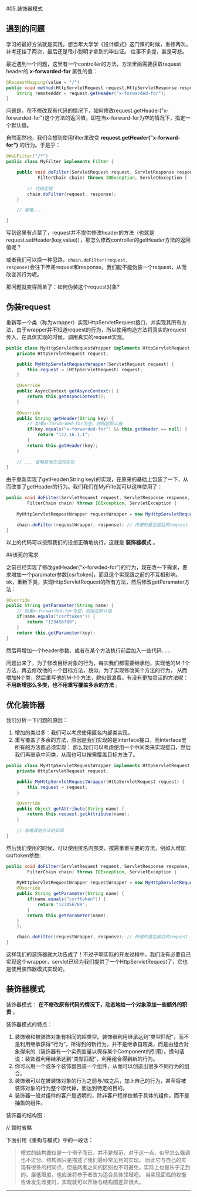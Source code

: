 #05.装饰器模式

## 遇到的问题

  学习的最好方法就是实践，想当年大学学《设计模式》这门课的时候，重修两次，补考还挂了两次，最后还是甩小聪明才拿到的毕业证。
往事不多提，甚是可悲。

  最近遇到一个问题，这里有一个controller的方法，方法里面需要获取request header的 __x-forwarded-for__ 属性的值：
  
```java
@RequestMapping(value = "/")
public void method(HttpServletRequest request,HttpServletResponse response) {
    String remoteAddr = request.getHeader("x-forwarded-for");
}
```

  问题是，在不修改现有代码的情况下，如何修改request.getHeader("x-forwarded-for")这个方法的返回值，即在当x-forward-for为空的情况下，指定一个默认值。
  
  自然而然地，我们会想到使用filter来改变 __request.getHeader("x-forward-for")__ 的行为。于是乎：
  
```java
@WebFilter("/*")
public class MyFilter implements Filter {

    public void doFilter(ServletRequest request, ServletResponse response,
            FilterChain chain) throws IOException, ServletException {
		
        // 代码实现
        chain.doFilter(request, response);
    }

    // 省略....

}
```

  写到这里有点蒙了，request并不提供修改header的方法（也就是request.setHeader(key,value)），那怎么修改controller的getHeader方法的返回值呢？
  
  或者我们可以换一种思路，<code>chain.doFilter(request, response)</code>会往下传递request和response，我们能不能伪装一个request，从而改变其行为呢。
  
  那问题就变得简单了：如何伪装这个request对象?


##  伪装request
  
  重新写一个类（称为wrapper）实现HttpServletRequest接口，并实现其所有方法，由于wrapper并不知道request的行为，所以使用构造方法将真实的request传入，在具体实现的时候，调用真实的request实现。

```java
public class MyHttpServletRequestWrapper implements HttpServletRequest {
    private HttpServletRequest request;

    public MyHttpServletRequestWrapper(ServletRequest request) {
        this.request = (HttpServletRequest) request;
    }

    @Override
    public AsyncContext getAsyncContext() {
        return this.getAsyncContext();
    }
    
    @Override
    public String getHeader(String key) {
    	// 如果x-forwarded-for为空，则指定默认值
    	if(key.equals("x-forwarded-for") && this.getHeader == null) {
    	    return "172.16.1.1";
    	}
        return this.getHeader(key);
    }
    
    // ... 省略其他方法的实现
}
```

  由于重新实现了getHeader(String key)的实现，在原来的基础上包装了一下，从而改变了getHeader的行为。我们我们在MyFilte就可以这样使用了：
  
```java
public void doFilter(ServletRequest request, ServletResponse response,
        FilterChain chain) throws IOException, ServletException {
		
    MyHttpServletRequestWrapper requestWrapper = new MyHttpServletRequestWrapper(request); // 装饰request

    chain.doFilter(requestWrapper, response); // 传递的是包装后的request
}
```

 以上的代码可以按照我们的设想正确地执行，这就是 __装饰器模式__ 。


##该死的需求

 之前已经实现了修改getHeader("x-forwded-for")的行为，现在改一下需求，要求增加一个paramater参数[csrftoken]，而且这个实现跟之前的不互相影响。
ok，重新下类，实现HttpServletRequest的所有方法，然后修改getParamater方法：

```java
@Override
public String getParameter(String name) {
    // 如果x-forwarded-for为空，则指定默认值
    if(name.equals("csrftoken")) {
        return "123456789";
    }
    return this.getParameter(key);
}
```

 然后再增加一个header参数、或者在某个方法执行前后加入一些代码......
 
 问题出来了，为了修改目标对象的行为，每次我们都需要继承他，实现他的M-1个方法，再去修改他的一个目标方法，貌似，为了实现修改某个方法的行为，
从而增加N个类，然后重写他的M-1个方法，貌似很浪费。有没有更加灵活的方法呢： __不用新增那么多类，也不用重写覆盖多余的方法__ 。

## 优化装饰器

 我们分析一下问题的原因：
 
 1. 增加的类过多：我们可以考虑使用匿名内部类实现。
 2. 重写覆盖了多余的方法，原因是我们实现的是Interface接口，而Interface里所有的方法都必须实现：
 那么我们可以考虑使用一个中间类来实现接口，然后我们再继承中间类，从而也可以按需覆盖目标方法了。

```java
public class MyHttpServletRequestWrapper implements HttpServletRequest {
    private HttpServletRequest request;

    public MyHttpServletRequestWrapper(HttpServletRequest request) {
        this.request = request;
    }

    @Override
    public Object getAttribute(String name) {
        return this.request.getAttribute(name);
    }
    
    // 省略其他方法的实现
}
```

 然后我们使用的时候，可以使用匿名内部类，按需重重写要的方法，例如入增加csrftoken参数:

```java
public void doFilter(ServletRequest request, ServletResponse response,
        FilterChain chain) throws IOException, ServletException {
		
    MyHttpServletRequestWrapper requestWrapper = new MyHttpServletRequestWrapper(request){
	@Override
	public String getParameter(String name) {
	    if(name.equals("csrftoken")) {
	        return "123456789";
	    }
	    return this.getParameter(name);
	}
    };

    chain.doFilter(requestWrapper, response); // 传递的是包装后的request
}
```
 
 这样我们的装饰器就大功告成了！不过子啊实际的开发过程中，我们没有必要自己实现这个wrapper，servlet已经为我们提供了一个HttpServletRequest了，它也是使用装饰器模式实现的。
 
## 装饰器模式

 装饰器模式： __在不修改原有代码的情况下，动态地给一个对象添加一些额外的职责__ 。
 
 装饰器模式的特点：
 
 1. 装饰器和被装饰对象有相同的超类型。装饰器利用继承达到“类型匹配”，而不是利用继承获得“行为”，所得到的新行为，并不是继承自超类，而是由组合对象得来的（装饰器有一个实例变量以保存某个Component的引用）。换句话说：装饰器利用继承达到“类型匹配”，利用组合得到新的行为。
 2. 你可以用一个或多个装饰器包装一个组件，从而可以创造出很多不同行为的组合。
 3. 装饰器可以在被装饰对象的行为之前与/或之后，加上自己的行为，甚至将被装饰对象的行为整个取代掉，而达到特定的目的。
 4. 装饰器一般对组件的客户是透明的，除非客户程序依赖于具体的组件，而不是抽象的组件。

 装饰器的结构图：
 
 // 暂时省略
 
 下面引用《重构与模式》中的一段话：
 
>模式的结构图仅是一个例子而已，并不是规范，对于这一点，似乎怎么强调也不过分。结构图只是描述了我们最经常见到的实现。
>因此它与自己的实现有很多的相同点，但是两者之间的区别也不可避免，实际上也是乐于见到的。最低限度，也应该将参于者改为适合具体领域吧。
>当实现面临的权衡告诉发生改变时，实现就可以开始与结构图差异很大。

____

